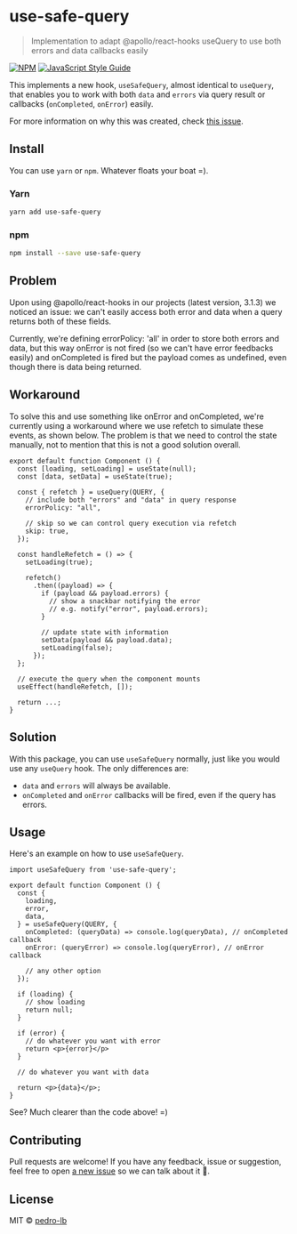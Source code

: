 # use-safe-query

> Implementation to adapt @apollo/react-hooks useQuery to use both errors and data callbacks easily

[![NPM](https://img.shields.io/npm/v/use-safe-query.svg)](https://www.npmjs.com/package/use-safe-query) [![JavaScript Style Guide](https://img.shields.io/badge/code_style-standard-brightgreen.svg)](https://standardjs.com)

This implements a new hook, `useSafeQuery`, almost identical to `useQuery`, that enables you to work with both `data` and `errors` via query result or callbacks (`onCompleted`, `onError`) easily.

For more information on why this was created, check [this issue](https://github.com/apollographql/react-apollo/issues/3853).

## Install

You can use `yarn` or `npm`. Whatever floats your boat =).


### Yarn

```bash
yarn add use-safe-query
```

### npm

```bash
npm install --save use-safe-query
```

## Problem

Upon using @apollo/react-hooks in our projects (latest version, 3.1.3) we noticed an issue: we can't easily access both error and data when a query returns both of these fields.

Currently, we're defining errorPolicy: 'all' in order to store both errors and data, but this way onError is not fired (so we can't have error feedbacks easily) and onCompleted is fired but the payload comes as undefined, even though there is data being returned.

## Workaround

To solve this and use something like onError and onCompleted, we're currently using a workaround where we use refetch to simulate these events, as shown below. The problem is that we need to control the state manually, not to mention that this is not a good solution overall.

```
export default function Component () {
  const [loading, setLoading] = useState(null);
  const [data, setData] = useState(true);

  const { refetch } = useQuery(QUERY, {
    // include both "errors" and "data" in query response
    errorPolicy: "all",

    // skip so we can control query execution via refetch
    skip: true,
  });

  const handleRefetch = () => {
    setLoading(true);

    refetch()
      .then((payload) => {
        if (payload && payload.errors) {
          // show a snackbar notifying the error
          // e.g. notify("error", payload.errors);
        }

        // update state with information
        setData(payload && payload.data);
        setLoading(false);
      });
  };

  // execute the query when the component mounts
  useEffect(handleRefetch, []);

  return ...;
}
```

## Solution

With this package, you can use `useSafeQuery` normally, just like you would use any `useQuery` hook. The only differences are:

- `data` and `errors` will always be available.
- `onCompleted` and `onError` callbacks will be fired, even if the query has errors.

## Usage

Here's an example on how to use `useSafeQuery`.

```
import useSafeQuery from 'use-safe-query';

export default function Component () {
  const {
    loading,
    error,
    data,
  } = useSafeQuery(QUERY, {
    onCompleted: (queryData) => console.log(queryData), // onCompleted callback
    onError: (queryError) => console.log(queryError), // onError callback

    // any other option
  });

  if (loading) {
    // show loading
    return null;
  }

  if (error) {
    // do whatever you want with error
    return <p>{error}</p>
  }

  // do whatever you want with data

  return <p>{data}</p>;
}
```

See? Much clearer than the code above! =)

## Contributing

Pull requests are welcome! If you have any feedback, issue or suggestion, feel free to open [a new issue](https://github.com/pedro-lb/use-safe-query/issues/new) so we can talk about it 💬.

## License

MIT © [pedro-lb](https://github.com/pedro-lb)
